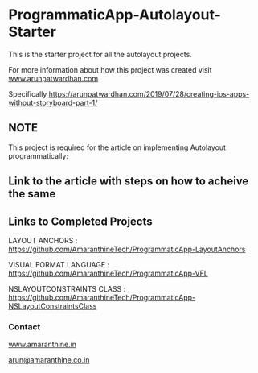 # ProgrammaticApp-Autolayout-Starter
This is the starter project for all the autolayout projects. 

For more information about how this project was created visit www.arunpatwardhan.com

Specifically https://arunpatwardhan.com/2019/07/28/creating-ios-apps-without-storyboard-part-1/

## NOTE
This project is required for the article on implementing Autolayout programmatically: 

## Link to the article with steps on how to acheive the same

## Links to Completed Projects
LAYOUT ANCHORS            : https://github.com/AmaranthineTech/ProgrammaticApp-LayoutAnchors

VISUAL FORMAT LANGUAGE    : https://github.com/AmaranthineTech/ProgrammaticApp-VFL

NSLAYOUTCONSTRAINTS CLASS : https://github.com/AmaranthineTech/ProgrammaticApp-NSLayoutConstraintsClass

### Contact
www.amaranthine.in

arun@amaranthine.co.in
